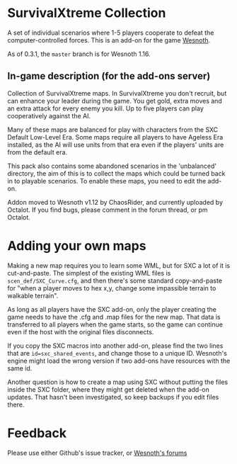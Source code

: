 SurvivalXtreme Collection
=========================

A set of individual scenarios where 1-5 players cooperate to defeat the computer-controlled forces.
This is an add-on for the game [Wesnoth](https://www.wesnoth.org/).

As of 0.3.1, the `master` branch is for Wesnoth 1.16.

In-game description (for the add-ons server)
--------------------------------------------

Collection of SurvivalXtreme maps. In SurvivalXtreme you don't recruit, but can enhance your leader during the game. You get gold, extra moves and an extra attack for every enemy you kill. Up to five players can play cooperatively against the AI.

Many of these maps are balanced for play with characters from the SXC Default Low-Level Era. Some maps require all players to have Ageless Era installed, as the AI will use units from that era even if the players' units are from the default era.

This pack also contains some abandoned scenarios in the 'unbalanced' directory, the aim of this is to collect the maps which could be turned back in to playable scenarios. To enable these maps, you need to edit the add-on.

Addon moved to Wesnoth v1.12 by ChaosRider, and currently uploaded by Octalot. If you find bugs, please comment in the forum thread, or pm Octalot.

Adding your own maps
====================

Making a new map requires you to learn some WML, but for SXC a lot of it is cut-and-paste. The simplest of the existing WML files is `scen_def/SXC_Curve.cfg`, and then there's some standard copy-and-paste for "when a player moves to hex x,y, change some impassible terrain to walkable terrain".

As long as all players have the SXC add-on, only the player creating the game needs to have the .cfg and .map files for the new map. That data is transferred to all players when the game starts, so the game can continue even if the host with the original files disconnects.

If you copy the SXC macros into another add-on, please find the two lines that are `id=sxc_shared_events`, and change those to a unique ID. Wesnoth's engine might load the wrong version if two add-ons have resources with the same id.

Another question is how to create a map using SXC without putting the files inside the SXC folder, where they might get deleted when the add-on updates. That hasn't been investigated, so keep backups if you edit files there.

Feedback
========

Please use either Github's issue tracker, or [Wesnoth's forums](https://forums.wesnoth.org/viewtopic.php?f=15&t=31221)
